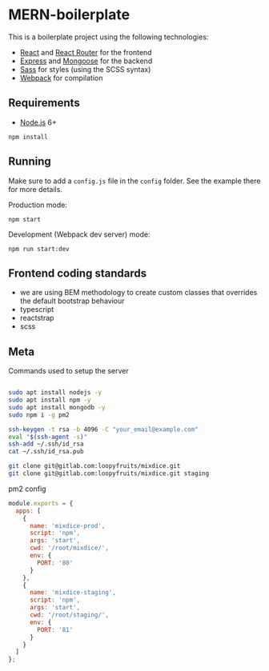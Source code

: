 # MERN-boilerplate

This is a boilerplate project using the following technologies:

- [React](https://facebook.github.io/react/) and [React Router](https://reacttraining.com/react-router/) for the frontend
- [Express](http://expressjs.com/) and [Mongoose](http://mongoosejs.com/) for the backend
- [Sass](http://sass-lang.com/) for styles (using the SCSS syntax)
- [Webpack](https://webpack.github.io/) for compilation

## Requirements

- [Node.js](https://nodejs.org/en/) 6+

```shell
npm install
```

## Running

Make sure to add a `config.js` file in the `config` folder. See the example there for more details.

Production mode:

```shell
npm start
```

Development (Webpack dev server) mode:

```shell
npm run start:dev
```

## Frontend coding standards

- we are using BEM methodology to create custom classes that overrides the default bootstrap behaviour
- typescript
- reactstrap
- scss

## Meta

Commands used to setup the server

```bash

sudo apt install nodejs -y
sudo apt install npm -y
sudo apt install mongodb -y
sudo npm i -g pm2

ssh-keygen -t rsa -b 4096 -C "your_email@example.com"
eval "$(ssh-agent -s)"
ssh-add ~/.ssh/id_rsa
cat ~/.ssh/id_rsa.pub

git clone git@gitlab.com:loopyfruits/mixdice.git
git clone git@gitlab.com:loopyfruits/mixdice.git staging
```

pm2 config

```js
module.exports = {
  apps: [
    {
      name: 'mixdice-prod',
      script: 'npm',
      args: 'start',
      cwd: '/root/mixdice/',
      env: {
        PORT: '80'
      }
    },
    {
      name: 'mixdice-staging',
      script: 'npm',
      args: 'start',
      cwd: '/root/staging/',
      env: {
        PORT: '81'
      }
    }
  ]
};
```
